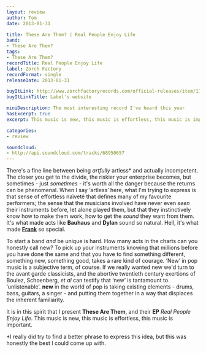 ```yaml
---
layout: review
author: Tom
date: 2013-01-31

title: These Are Them? | Real People Enjoy Life
band:
- These Are Them?
tags:
- These Are Them?
recordTitle: Real People Enjoy Life
label: Zorch Factory
recordFormat: single
releaseDate: 2013-01-31

buyItLink: http://www.zorchfactoryrecords.com/official-releases/item/173-these-are-them-real-people-enjoy-life-ep.html
buyItLinkTitle: Label's website

miniDescription: The most interesting record I've heard this year
hasExcerpt: true
excerpt: This music is new, this music is effortless, this music is important. <strong>These Are Them?</strong>

categories:
- review

soundcloud:
- http://api.soundcloud.com/tracks/68950657
---
```


There's a fine line between being _artfully_ artless\* and actually incompetent. The closer you get to the divide, the riskier your enterprise becomes, but sometimes - just _sometimes_ - it's worth all the danger because the returns can be phenomenal. When I say ‘artless’ here, what I'm trying to express is that sense of effortless naïveté that defines many of my favourite performers; the sense that the musicians involved have never even _seen_ their instruments before, let alone played them, but that they instinctively know how to make them work, how to get the _sound_ they want from them. It's what made acts like **Bauhaus** and **Dylan** sound so natural. Hell, it's what made [**Frank**](https://www.youtube.com/watch?v=5ImGP33hcc4) so special.

To start a band *and* be unique is hard. How many acts in the charts can you honestly call new? To pick up your instruments knowing that millions before you have done the same and that you have to find something different, something new, something good, takes a rare kind of courage. ‘New’ in pop music is a subjective term, of course. If we really wanted new we'd turn to the avant garde classicists, and the abortive twentieth century exertions of Boulez, Schoenberg, _et al_ can testify that ‘new’ is tantamount to ‘unlistenable’. **new** in the world of pop is taking existing elements - drums, bass, guitars, a singer - and putting them together in a way that displaces the inherent familiarity.

It is in this spirit that I present **These Are Them**, and their **EP** *Real People Enjoy Life*. This music is new, this music is effortless, this music is important.

\*I really did try to find a better phrase to express this idea, but this was honestly the best I could come up with.
